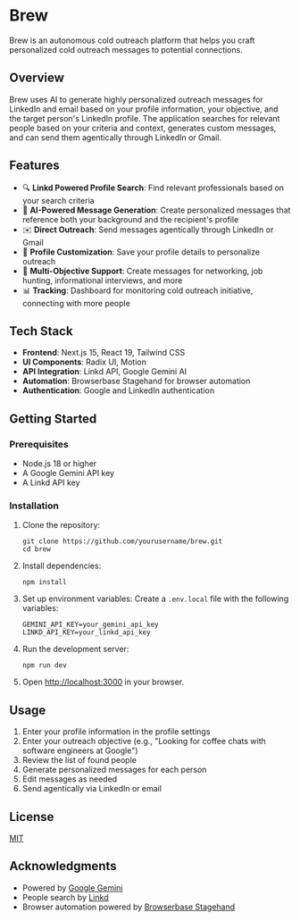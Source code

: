 # Brew

Brew is an autonomous cold outreach platform that helps you craft personalized cold outreach messages to potential connections.

## Overview

Brew uses AI to generate highly personalized outreach messages for LinkedIn and email based on your profile information, your objective, and the target person's LinkedIn profile. The application searches for relevant people based on your criteria and context, generates custom messages, and can send them agentically through LinkedIn or Gmail.

## Features

- 🔍 **Linkd Powered Profile Search**: Find relevant professionals based on your search criteria
- 💬 **AI-Powered Message Generation**: Create personalized messages that reference both your background and the recipient's profile
- ✉️ **Direct Outreach**: Send messages agentically through LinkedIn or Gmail
- 👤 **Profile Customization**: Save your profile details to personalize outreach
- 🎯 **Multi-Objective Support**: Create messages for networking, job hunting, informational interviews, and more
- 📊 **Tracking**: Dashboard for monitoring cold outreach initiative, connecting with more people

## Tech Stack

- **Frontend**: Next.js 15, React 19, Tailwind CSS
- **UI Components**: Radix UI, Motion
- **API Integration**: Linkd API, Google Gemini AI
- **Automation**: Browserbase Stagehand for browser automation
- **Authentication**: Google and LinkedIn authentication

## Getting Started

### Prerequisites

- Node.js 18 or higher
- A Google Gemini API key
- A Linkd API key

### Installation

1. Clone the repository:
   ```
   git clone https://github.com/yourusername/brew.git
   cd brew
   ```

2. Install dependencies:
   ```
   npm install
   ```

3. Set up environment variables:
   Create a `.env.local` file with the following variables:
   ```
   GEMINI_API_KEY=your_gemini_api_key
   LINKD_API_KEY=your_linkd_api_key
   ```

4. Run the development server:
   ```
   npm run dev
   ```

5. Open [http://localhost:3000](http://localhost:3000) in your browser.

## Usage

1. Enter your profile information in the profile settings
2. Enter your outreach objective (e.g., "Looking for coffee chats with software engineers at Google")
3. Review the list of found people
4. Generate personalized messages for each person
5. Edit messages as needed
6. Send agentically via LinkedIn or email

## License

[MIT](LICENSE)

## Acknowledgments

- Powered by [Google Gemini](https://ai.google.dev)
- People search by [Linkd](https://linkd.inc)
- Browser automation powered by [Browserbase Stagehand](https://browserbase.io)
